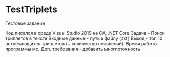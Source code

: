 # TestTriplets
Тестовое задание

Код писался в среде Visual Studio 2019 на C#, .NET Core
Задача - Поиск триплетов в тексте
Входные данные - путь к файлу (.txt)
Выход - топ 10 встречающихся триплетов (+ количество появлений). Время работы программы  мс.
Доп. требования - добавить многпоточность
